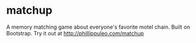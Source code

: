 matchup
=======

A memory matching game about everyone's favorite motel chain. Built on Bootstrap. Try it out at http://phillippuleo.com/matchup
